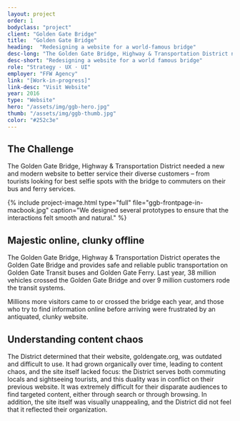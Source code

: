 ```yaml
---
layout: project
order: 1
bodyclass: "project"
client: "Golden Gate Bridge"
title:  "Golden Gate Bridge"
heading:  "Redesigning a website for a world-famous bridge"
desc-long: "The Golden Gate Bridge, Highway & Transportation District needed a new website to better service the many visitors and travellers using their transportation services daily."
desc-short: "Redesigning a website for a world famous bridge"
role: "Strategy · UX · UI"
employer: "FFW Agency"
link: "[Work-in-progress]"
link-desc: "Visit Website"
year: 2016
type: "Website"
hero: "/assets/img/ggb-hero.jpg"
thumb: "/assets/img/ggb-thumb.jpg"
color: "#252c3e"
---
```


The Challenge
-------------------
The Golden Gate Bridge, Highway & Transportation District needed a new and modern website to better service their diverse customers – from tourists looking for best selfie spots with the bridge to commuters on their bus and ferry services.

{% include project-image.html type="full" file="ggb-frontpage-in-macbook.jpg" caption="We designed several prototypes to ensure that the interactions felt smooth and natural." %}

Majestic online, clunky offline
-------------------------------
The Golden Gate Bridge, Highway & Transportation District operates the Golden Gate Bridge and provides safe and reliable public transportation on Golden Gate Transit buses and Golden Gate Ferry. Last year, 38 million vehicles crossed the Golden Gate Bridge and over 9 million customers rode the transit systems.

Millions more visitors came to or crossed the bridge each year, and those who try to find information online before arriving were frustrated by an antiquated, clunky website.

Understanding content chaos
---------------------------
The District determined that their website, goldengate.org, was outdated and difficult to use. It had grown organically over time, leading to content chaos, and the site itself lacked focus: the District serves both commuting locals and sightseeing tourists, and this duality was in conflict on their previous website. It was extremely difficult for their disparate audiences to find targeted content, either through search or through browsing. In addition, the site itself was visually unappealing, and the District did not feel that it reflected their organization.
